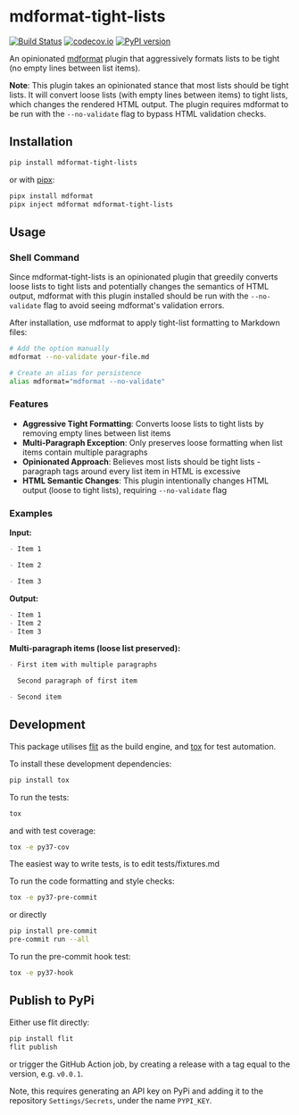 # mdformat-tight-lists

[![Build Status][ci-badge]][ci-link]
[![codecov.io][cov-badge]][cov-link]
[![PyPI version][pypi-badge]][pypi-link]

An opinionated [mdformat](https://github.com/executablebooks/mdformat) plugin that aggressively formats lists to be tight (no empty lines between list items).

**Note**: This plugin takes an opinionated stance that most lists should be tight lists. It will convert loose lists (with empty lines between items) to tight lists, which changes the rendered HTML output. The plugin requires mdformat to be run with the `--no-validate` flag to bypass HTML validation checks.

## Installation

```bash
pip install mdformat-tight-lists
```

or with [pipx](https://pipx.pypa.io/):

```bash
pipx install mdformat
pipx inject mdformat mdformat-tight-lists
```

## Usage

### Shell Command

Since mdformat-tight-lists is an opinionated plugin that greedily converts loose lists to tight lists and potentially changes the semantics of HTML output, mdformat with this plugin installed should be run with the `--no-validate` flag to avoid seeing mdformat's validation errors. 

After installation, use mdformat to apply tight-list formatting to Markdown files:

```bash
# Add the option manually
mdformat --no-validate your-file.md

# Create an alias for persistence
alias mdformat="mdformat --no-validate"
```

### Features

- **Aggressive Tight Formatting**: Converts loose lists to tight lists by removing empty lines between list items
- **Multi-Paragraph Exception**: Only preserves loose formatting when list items contain multiple paragraphs
- **Opinionated Approach**: Believes most lists should be tight lists - paragraph tags around every list item in HTML is excessive
- **HTML Semantic Changes**: This plugin intentionally changes HTML output (loose to tight lists), requiring `--no-validate` flag

### Examples

**Input:**
```markdown
- Item 1

- Item 2

- Item 3
```

**Output:**
```markdown
- Item 1
- Item 2
- Item 3
```

**Multi-paragraph items (loose list preserved):**
```markdown
- First item with multiple paragraphs

  Second paragraph of first item

- Second item
```

## Development

This package utilises [flit](https://flit.readthedocs.io) as the build engine, and [tox](https://tox.readthedocs.io) for test automation.

To install these development dependencies:

```bash
pip install tox
```

To run the tests:

```bash
tox
```

and with test coverage:

```bash
tox -e py37-cov
```

The easiest way to write tests, is to edit tests/fixtures.md

To run the code formatting and style checks:

```bash
tox -e py37-pre-commit
```

or directly

```bash
pip install pre-commit
pre-commit run --all
```

To run the pre-commit hook test:

```bash
tox -e py37-hook
```

## Publish to PyPi

Either use flit directly:

```bash
pip install flit
flit publish
```

or trigger the GitHub Action job, by creating a release with a tag equal to the version, e.g. `v0.0.1`.

Note, this requires generating an API key on PyPi and adding it to the repository `Settings/Secrets`, under the name `PYPI_KEY`.

[ci-badge]: https://github.com/jdmonaco/mdformat-tight-lists/workflows/CI/badge.svg?branch=master
[ci-link]: https://github.com/jdmonaco/mdformat-tight-lists/actions?query=workflow%3ACI+branch%3Amaster+event%3Apush
[cov-badge]: https://codecov.io/gh/jdmonaco/mdformat-tight-lists/branch/master/graph/badge.svg
[cov-link]: https://codecov.io/gh/jdmonaco/mdformat-tight-lists
[pypi-badge]: https://img.shields.io/pypi/v/mdformat-tight-lists.svg
[pypi-link]: https://pypi.org/project/mdformat-tight-lists

